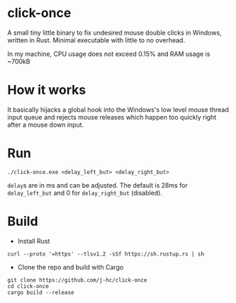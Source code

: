 # click-once

A small tiny little binary to fix undesired mouse double clicks in Windows, written in Rust. Minimal executable with little to no overhead.

In my machine, CPU usage does not exceed 0.15% and RAM usage is ~700kB

# How it works

It basically hijacks a global hook into the Windows's low level mouse thread input queue and rejects mouse releases which happen too quickly right after a mouse down input.


# Run
```
./click-once.exe <delay_left_but> <delay_right_but> 
```

`delay`s are in ms and can be adjusted. The default is 28ms for `delay_left_but` and 0 for `delay_right_but` (disabled).

# Build

- Install Rust
```
curl --proto '=https' --tlsv1.2 -sSf https://sh.rustup.rs | sh
```

- Clone the repo and build with Cargo

```
git clone https://github.com/j-hc/click-once
cd click-once
cargo build --release
```
